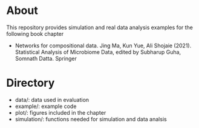 # About

This repository provides simulation and real data analysis examples for the following book chapter 

- Networks for compositional data. Jing Ma, Kun Yue, Ali Shojaie (2021). Statistical Analysis of Microbiome Data, edited by Subharup Guha, Somnath Datta. Springer

# Directory

- data/:  data used in evaluation
- example/:  example code
- plot/:   figures included in the chapter
- simulation/:  functions needed for simulation and data analsis

